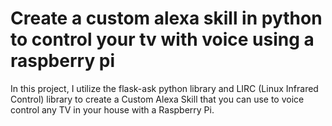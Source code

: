 # Create a custom alexa skill in python to control your tv with voice using a raspberry pi

In this project, I utilize the flask-ask python library and LIRC (Linux Infrared Control) library to create a Custom Alexa Skill that you can use to voice control any TV in your house with a Raspberry Pi.

